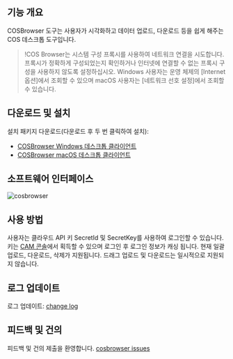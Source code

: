 ## 기능 개요
COSBrowser 도구는 사용자가 시각화하고 데이터 업로드, 다운로드 등을 쉽게 해주는 COS 데스크톱 도구입니다.

>!COS Browser는 시스템 구성 프록시를 사용하여 네트워크 연결을 시도합니다. 프록시가 정확하게 구성되었는지 확인하거나 인터넷에 연결할 수 없는 프록시 구성을 사용하지 않도록 설정하십시오. Windows 사용자는 운영 체제의 [Internet 옵션]에서 조회할 수 있으며 macOS 사용자는 [네트워크 선호 설정]에서 조회할 수 있습니다.

## 다운로드 및 설치
설치 패키지 다운로드(다운로드 후 두 번 클릭하여 설치):

- [COSBrowser Windows 데스크톱 클라이언트](https://cos5.cloud.tencent.com/cosbrowser/releases/cosbrowser-setup-latest.exe)
- [COSBrowser macOS 데스크톱 클라이언트](https://cos5.cloud.tencent.com/cosbrowser/releases/cosbrowser-latest.dmg)

## 소프트웨어 인터페이스
![cosbrowser](https://main.qcloudimg.com/raw/b0376b38276541addc65afc491ddbce7.png)

## 사용 방법

사용자는 클라우드 API 키 SecretId 및 SecretKey를 사용하여 로그인할 수 있습니다. 키는 [CAM 콘솔](https://console.cloud.tencent.com/cam/capi)에서 획득할 수 있으며 로그인 후 로그인 정보가 캐싱 됩니다.
현재 일괄 업로드, 다운로드, 삭제가 지원됩니다. 드래그 업로드 및 다운로드는 일시적으로 지원되지 않습니다.

## 로그 업데이트

로그 업데이트: [change log](https://github.com/tencentyun/cosbrowser/blob/master/changelog.md)

## 피드백 및 건의

피드백 및 건의 제출을 환영합니다. [cosbrowser issues](https://github.com/tencentyun/cosbrowser/issues)

